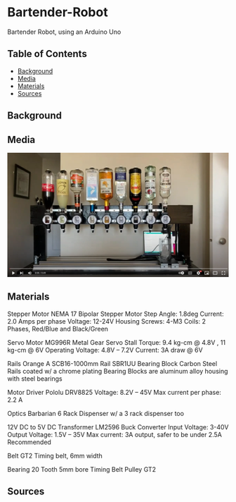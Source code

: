 # Bartender-Robot
Bartender Robot, using an Arduino Uno



## Table of Contents
- [Background](#background)
- [Media](#media)
- [Materials](#materials)
- [Sources](#sources)

## Background

## Media
[![Bartender Robot](Bartender_Robot_Picture.png)](https://youtu.be/RG2TqgqWY_E "Bartender Robot")
## Materials

Stepper Motor
NEMA 17 Bipolar Stepper Motor
Step Angle: 1.8deg
Current: 2.0 Amps per phase
Voltage: 12-24V
Housing Screws: 4-M3
Coils: 2 Phases, Red/Blue and Black/Green

Servo Motor
MG996R Metal Gear Servo
Stall Torque: 9.4 kg-cm @ 4.8V , 11 kg-cm @ 6V
Operating Voltage: 4.8V – 7.2V
Current: 3A draw @ 6V

Rails
Orange A SCB16-1000mm Rail
SBR1UU Bearing Block
Carbon Steel Rails coated w/ a chrome plating
Bearing Blocks are aluminum alloy housing with steel bearings

Motor Driver
Pololu DRV8825
Voltage: 8.2V – 45V
Max current per phase: 2.2 A

Optics
Barbarian 6 Rack Dispenser w/ a 3 rack dispenser too

12V DC to 5V DC Transformer
LM2596 Buck Converter
Input Voltage: 3-40V
Output Voltage: 1.5V – 35V
Max current: 3A output, safer to be under 2.5A Recommended

Belt
GT2 Timing belt, 6mm width

Bearing
20 Tooth 5mm bore Timing Belt Pulley GT2

## Sources

